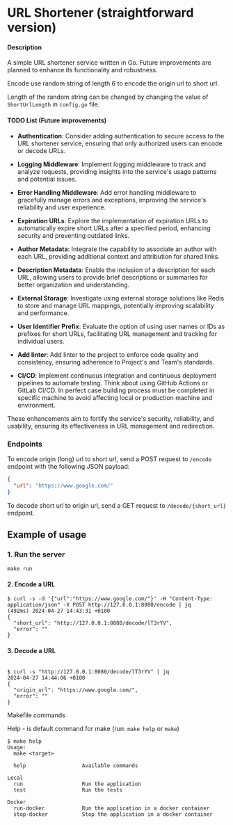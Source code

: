 # URL Shortener (straightforward version)


#### Description

A simple URL shortener service written in Go. Future improvements are planned to enhance its 
functionality and robustness.

Encode use random string of length 6 to encode the origin url to short url.

Length of the random string can be changed by changing the value of `ShortUrlLength` in `config.go` file.


#### TODO List (Future improvements)


- **Authentication**: Consider adding authentication to secure access to the URL shortener service, 
ensuring that only authorized users can encode or decode URLs.

- **Logging Middleware**: Implement logging middleware to track and analyze requests, providing insights 
into the service's usage patterns and potential issues.

- **Error Handling Middleware**: Add error handling middleware to gracefully manage errors and exceptions, 
improving the service's reliability and user experience.

- **Expiration URLs**: Explore the implementation of expiration URLs to automatically expire short URLs after 
a specified period, enhancing security and preventing outdated links.

- **Author Metadata**: Integrate the capability to associate an author with each URL, providing additional 
context and attribution for shared links.

- **Description Metadata**: Enable the inclusion of a description for each URL, allowing users to provide 
brief descriptions or summaries for better organization and understanding.

- **External Storage**: Investigate using external storage solutions like Redis to store and manage URL mappings, 
potentially improving scalability and performance.

- **User Identifier Prefix**: Evaluate the option of using user names or IDs as prefixes for short URLs, 
facilitating URL management and tracking for individual users.

- **Add linter**: Add linter to the project to enforce code quality and consistency, 
ensuring adherence to Project's and Team's standards.

- **CI/CD**: Implement continuous integration and continuous deployment pipelines to automate testing. 
Think about using GitHub Actions or GitLab CI/CD. 
In perfect case building process must be completed in specific machine to avoid affecting local or production machine and environment. 

These enhancements aim to fortify the service's security, reliability, and usability, ensuring its 
effectiveness in URL management and redirection.



### Endpoints


To encode origin (long) url to short url, send a POST request to `/encode` endpoint with the following JSON payload:
```json
{
  "url": "https://www.google.com/"
}
```

To decode short url to origin url, send a GET request to `/decode/{short_url}` endpoint.


## Example of usage

### 1. Run the server
```shell
make run
```

#### 2. Encode a URL
```shell
$ curl -s -d '{"url":"https://www.google.com/"}' -H "Content-Type: application/json" -X POST http://127.0.0.1:8080/encode | jq                                              (492ms) 2024-04-27 14:43:31 +0100
{
  "short_url": "http://127.0.0.1:8080/decode/lT3rYV",
  "error": ""
}
```

#### 3. Decode a URL
```shell

$ curl -s "http://127.0.0.1:8080/decode/lT3rYV" | jq                                                                                                                                2024-04-27 14:44:06 +0100
{
  "origin_url": "https://www.google.com/",
  "error": ""
}
```


Makefile commands

Help - is default command for make (run: `make help` or `make`)
```shell
$ make help
Usage:
  make <target>

  help                  Available commands

Local
  run                   Run the application
  test                  Run the tests

Docker
  run-docker            Run the application in a docker container
  stop-docker           Stop the application in a docker container

```
